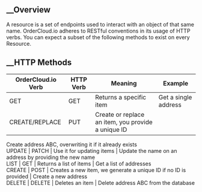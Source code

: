 

## __Overview

A resource is a set of endpoints used to interact with an object of that same
name. OrderCloud.io adheres to RESTful conventions in its usage of HTTP verbs.
You can expect a subset of the following methods to exist on every Resource.

## __HTTP Methods

OrderCloud.io Verb | HTTP Verb | Meaning | Example  
---|---|---|---  
GET | GET | Returns a specific item | Get a single address  
CREATE/REPLACE | PUT | Create or replace an item, you provide a unique ID |
Create address ABC, overwriting it if it already exists  
UPDATE | PATCH | Use it for updating items | Update the name on an address by
providing the new name  
LIST | GET | Returns a list of items | Get a list of addresses  
CREATE | POST | Creates a new item, we generate a unique ID if no ID is
provided | Create a new address  
DELETE | DELETE | Deletes an item | Delete address ABC from the database


